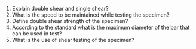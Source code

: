 1. Explain double shear and single shear?
2. What is the speed to be maintained while testing the specimen?
3. Define double shear strength of the specimen?
4. According to the standard what is the maximum diameter of the bar that can be used in test?
5. What is the use of shear testing of the specimen?
